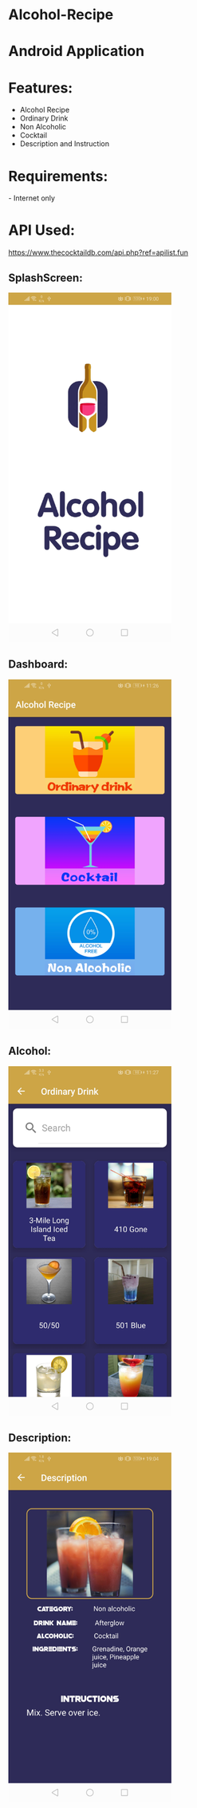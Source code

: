 # Alcohol-Recipe 

<h1>Android Application </h1>

<h1>Features: </h1>

- Alcohol Recipe
- Ordinary Drink
- Non Alcoholic
- Cocktail
- Description and Instruction

<h1>Requirements: </h1>
- Internet only

<h1>API Used:</h1>

https://www.thecocktaildb.com/api.php?ref=apilist.fun

<h2>SplashScreen: </h2>

<img src="screenshot/1.jpg" height="700">

<h2>Dashboard: </h2>

<img src="screenshot/4.jpg" height="700">

<h2>Alcohol: </h2>

<img src="screenshot/5.jpg" height="700">

<h2>Description: </h2>

<img src="screenshot/3.jpg" height="700">
